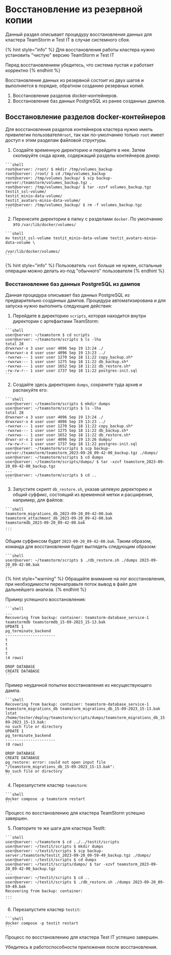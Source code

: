 # Восстановление из резервной копии

Данный раздел описывает процедуру восстановления данных для кластера TeamStorm и Test IT в случае системного сбоя.

{% hint style="info" %}
Для восстановления работы кластера нужно установить "чистую" версию TeamStorm и Test IT

Перед восстановлением убедитесь, что cистема пустая и работает корректно
{% endhint %}

Восстановление данных из резервной состоит из двух шагов и выполняется в порядке, обратном созданию резервных копий.

1. Восстановление разделов docker-контейнеров.
2. Восстановление баз данных PostgreSQL из ранее созданных дампов.

## &#x20;Восстановление разделов docker-контейнеров

Для восстановления разделов контейнеров кластера нужно иметь привилегии пользователя`root`, так как по-умолчанию только `root` имеет доступ к этим разделам файловой структуры.&#x20;

1. Создайте временную директорию и перейдите в нее. Затем скопируйте сюда архив, содержащий разделы контейнеров докер:

````
```shell
root@server: /root/ $ mkdir /tmp/volumes_backup
root@server: /root/ $ cd /tmp/volumes_backup
root@server: /tmp/volumes_backup/ $ scp backup-server:/teamstorm/volumes_backup.tgz .
root@server: /tmp/volumes_backup/ $ tar -xzvf volumes_backup.tgz
testit_ssl-volume/
testit_minio-data-volume/
testit_avatars-minio-data-volume/
root@server: /tmp/volumes_backup/ $ rm -f volumes_backup.tgz
```
````

2. Перенесите директории в папку c разделами `docker`. По умолчанию это `/var/lib/docker/volumes/`

````
```shell
mv testit_ssl-volume testit_minio-data-volume testit_avatars-minio-data-volume \
                                                            /var/lib/docker/volumes/
```
````

{% hint style="info" %}
Пользователь `root` больше не нужен, остальные операции можно делать из-под "обычного" пользователя
{% endhint %}

### Восстановление баз данных PostgreSQL из дампов

Данная процедура описывает баз данных PostgreSQL из предварительно созданных дампов. Процедура автоматизирована и для запуска нужно выполнить следующие действия:

1. Перейдите в директорию `scripts`, которая находится внутри директории с артефактами TeamStorm:

````shell-session
```shell
user@server: ~/teamstorm $ cd scripts
user@server: ~/teamstorm/scripts $ ls -lha
total 28
drwxrwxr-x 3 user user 4096 Sep 19 13:24 ./
drwxrwxr-x 4 user user 4096 Sep 19 13:23 ../
-rwxrwx--- 1 user user 1270 Sep 18 11:22 copy_backup.sh*
-rwxrwx--- 1 user user 1275 Sep 18 11:22 db_backup.sh*
-rwxrwx--- 1 user user 1652 Sep 18 11:22 db_restore.sh*
-rw-rw-r-- 1 user user 1737 Sep 18 11:22 postgres-init.sql
```
````

2. Создайте здесь директорию `dumps`, сохраните туда архив и распакуйте его:

````
```shell
user@server: ~/teamstorm/scripts $ mkdir dumps
user@server: ~/teamstorm/scripts $ ls -lha
total 28
drwxrwxr-x 3 user user 4096 Sep 19 13:24 ./
drwxrwxr-x 4 user user 4096 Sep 19 13:23 ../
-rwxrwx--- 1 user user 1270 Sep 18 11:22 copy_backup.sh*
-rwxrwx--- 1 user user 1275 Sep 18 11:22 db_backup.sh*
-rwxrwx--- 1 user user 1652 Sep 18 11:22 db_restore.sh*
drwxr-xr-x 2 user user 4096 Sep 19 13:26 dumps/
-rw-rw-r-- 1 user user 1737 Sep 18 11:22 postgres-init.sql
user@server: ~/teamstorm/scripts $ scp backup-server:/teamstorm/teamstorm_2023-09-20_09-42-00_backup.tgz ./dumps/
user@server: ~/teamstorm/scripts $ cd dumps
user@server: ~/teamstorm/scripts/dumps/ $ tar -xzvf teamstorm_2023-09-20_09-42-00_backup.tgz
...
user@server: ~/teamstorm/scripts $ cd ..
```
````

3. Запустите скрипт `db_restore.sh`, указав целевую директорию и общий суффикс, состоящий из временной метки и расширения, например, для файлов:

````
```shell
teamstorm_migrations_db_2023-09-20_09-42-00.bak
teamstorm_attachment_db_2023-09-20_09-42-00.bak
teamstormdb_2023-09-20_09-42-00.bak
...
```
````

Общим суффикcом будет `2023-09-20_09-42-00.bak`. Таким образом, команда для восстановления будет выглядеть следующим образом:

````
```shell
user@server: ~/teamstorm/scripts $ ./db_restore.sh ./dumps 2023-09-20_09-42-00.bak
```
````

{% hint style="warning" %}
Обращайте внимание на лог восстановления, при необходимости перенаправьте поток вывод в файл для дальнейшего анализа.
{% endhint %}

Пример успешного восстановления:

````
```shell
...
Recovering from backup: container: teamstorm-database_service-1 teamstormdb teamstormdb_15-09-2023_15-13.bak
UPDATE 1
pg_terminate_backend
----------------------
t
t
t
t
(4 rows)

DROP DATABASE
CREATE DATABASE
```
````

Пример неудачной попытки восстановления из несуществующего дампа.

````
```shell
Recovering from backup: container: teamstorm-database_service-1 teamstorm_migrations_db teamstorm_migrations_db_15-09-2023_15-13.bak
lstat /home/tester/deploy/teamstorm/scripts/dumps/teamstorm_migrations_db_15-09-2023_15-13.bak:
no such file or directory
UPDATE 1
pg_terminate_backend
----------------------
(0 rows)

DROP DATABASE
CREATE DATABASE
pg_restore: error: could not open input file "/teamstorm_migrations_db_15-09-2023_15-13.bak":
No such file or directory
```
````

4. Перезапустите кластер `teamstorm`:

````
```shell
docker compose -p teamstorm restart
```
````

Процесс по восстановлению для кластера TeamStorm успешно завершен.

5. Повторите те же шаги для кластера TestIt:

````
```shell
user@server: ~/teamstorm $ cd ../../testit/scripts
user@server: ~/testit/scripts $ mkdir dumps
user@server: ~/testit/scripts $ scp backup-server:/teamstorm/testit_2023-09-20_09-59-49_backup.tgz ./dumps/
user@server: ~/testit/scripts $ cd dumps
user@server: ~/testit/scripts/dumps/ $ tar -xzvf teamstorm_2023-09-20_09-42-00_backup.tgz
...
user@server: ~/testit/scripts $ cd ..
user@server: ~/testit/scripts $ ./db_restore.sh ./dumps 2023-09-20_09-59-49.bak
Recovering from backup: container:
...
```
````

6. Перезапустите кластер `testit`:

````
```shell
docker compose -p testit restart
```
````

Процесс по восстановлению для кластера Test IT успешно завершен.

Убедитесь в работоспособности приложения после восстановления.
